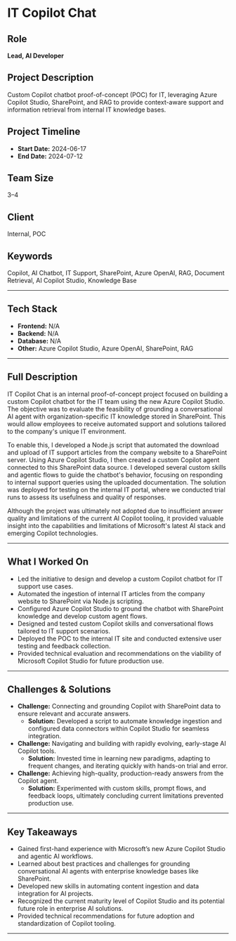 # IT Copilot Chat

## Role

**Lead, AI Developer**

## Project Description

Custom Copilot chatbot proof-of-concept (POC) for IT, leveraging Azure Copilot Studio, SharePoint, and RAG to provide context-aware support and information retrieval from internal IT knowledge bases.

## Project Timeline

- **Start Date:** 2024-06-17
- **End Date:** 2024-07-12

## Team Size

3–4

## Client

Internal, POC

## Keywords

Copilot, AI Chatbot, IT Support, SharePoint, Azure OpenAI, RAG, Document Retrieval, AI Copilot Studio, Knowledge Base

---

## Tech Stack

- **Frontend:** N/A
- **Backend:** N/A
- **Database:** N/A
- **Other:** Azure Copilot Studio, Azure OpenAI, SharePoint, RAG

---

## Full Description

IT Copilot Chat is an internal proof-of-concept project focused on building a custom Copilot chatbot for the IT team using the new Azure Copilot Studio. The objective was to evaluate the feasibility of grounding a conversational AI agent with organization-specific IT knowledge stored in SharePoint. This would allow employees to receive automated support and solutions tailored to the company's unique IT environment.

To enable this, I developed a Node.js script that automated the download and upload of IT support articles from the company website to a SharePoint server. Using Azure Copilot Studio, I then created a custom Copilot agent connected to this SharePoint data source. I developed several custom skills and agentic flows to guide the chatbot's behavior, focusing on responding to internal support queries using the uploaded documentation. The solution was deployed for testing on the internal IT portal, where we conducted trial runs to assess its usefulness and quality of responses.

Although the project was ultimately not adopted due to insufficient answer quality and limitations of the current AI Copilot tooling, it provided valuable insight into the capabilities and limitations of Microsoft's latest AI stack and emerging Copilot technologies.

---

## What I Worked On

- Led the initiative to design and develop a custom Copilot chatbot for IT support use cases.
- Automated the ingestion of internal IT articles from the company website to SharePoint via Node.js scripting.
- Configured Azure Copilot Studio to ground the chatbot with SharePoint knowledge and develop custom agent flows.
- Designed and tested custom Copilot skills and conversational flows tailored to IT support scenarios.
- Deployed the POC to the internal IT site and conducted extensive user testing and feedback collection.
- Provided technical evaluation and recommendations on the viability of Microsoft Copilot Studio for future production use.

---

## Challenges & Solutions

- **Challenge:** Connecting and grounding Copilot with SharePoint data to ensure relevant and accurate answers.
  - **Solution:** Developed a script to automate knowledge ingestion and configured data connectors within Copilot Studio for seamless integration.
- **Challenge:** Navigating and building with rapidly evolving, early-stage AI Copilot tools.
  - **Solution:** Invested time in learning new paradigms, adapting to frequent changes, and iterating quickly with hands-on trial and error.
- **Challenge:** Achieving high-quality, production-ready answers from the Copilot agent.
  - **Solution:** Experimented with custom skills, prompt flows, and feedback loops, ultimately concluding current limitations prevented production use.

---

## Key Takeaways

- Gained first-hand experience with Microsoft’s new Azure Copilot Studio and agentic AI workflows.
- Learned about best practices and challenges for grounding conversational AI agents with enterprise knowledge bases like SharePoint.
- Developed new skills in automating content ingestion and data integration for AI projects.
- Recognized the current maturity level of Copilot Studio and its potential future role in enterprise AI solutions.
- Provided technical recommendations for future adoption and standardization of Copilot tooling.

---
